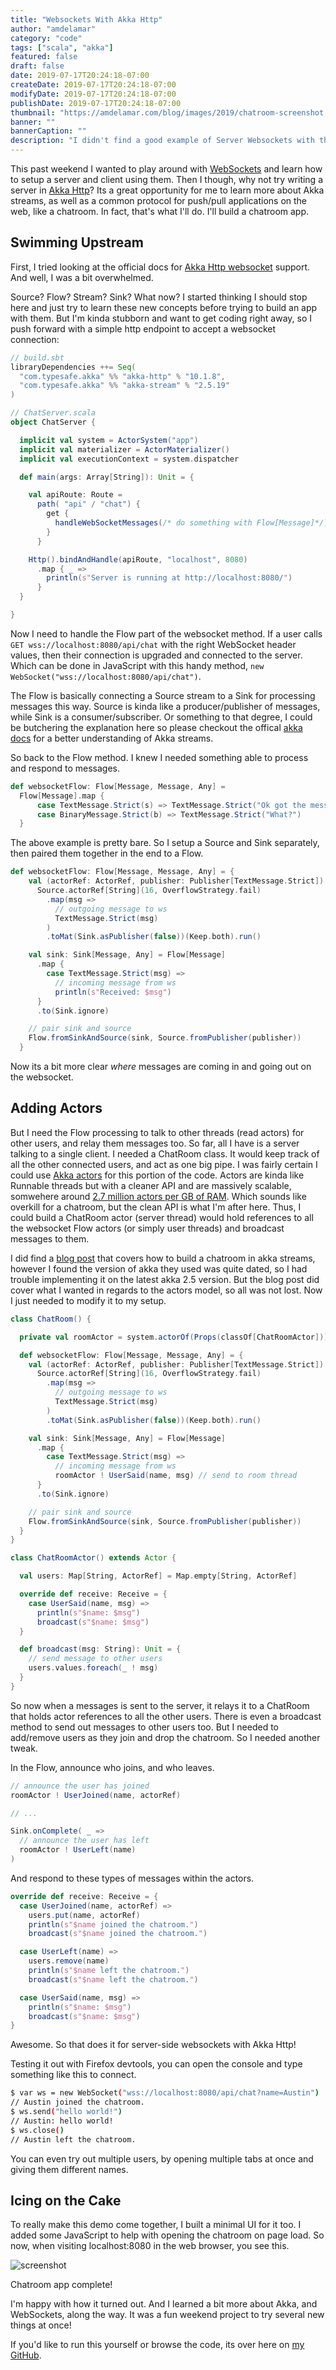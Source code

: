 ```yaml
---
title: "Websockets With Akka Http"
author: "amdelamar"
category: "code"
tags: ["scala", "akka"]
featured: false
draft: false
date: 2019-07-17T20:24:18-07:00
createDate: 2019-07-17T20:24:18-07:00
modifyDate: 2019-07-17T20:24:18-07:00
publishDate: 2019-07-17T20:24:18-07:00
thumbnail: "https://amdelamar.com/blog/images/2019/chatroom-screenshot.png"
banner: ""
bannerCaption: ""
description: "I didn't find a good example of Server Websockets with the latest version of Akka Http, so I made my own chatroom app."
---
```


This past weekend I wanted to play around with [WebSockets](https://en.wikipedia.org/wiki/WebSocket) and learn how to setup
a server and client using them. Then I though, why not try writing a server in [Akka Http](https://doc.akka.io/docs/akka-http/current/introduction.html)?
Its a great opportunity for me to learn more about Akka streams, as well as a common protocol for push/pull applications
on the web, like a chatroom. In fact, that's what I'll do. I'll build a chatroom app.

## Swimming Upstream

First, I tried looking at the official docs for [Akka Http websocket](https://doc.akka.io/docs/akka-http/current/server-side/websocket-support.html) support.
And well, I was a bit overwhelmed.

Source? Flow? Stream? Sink? What now? I started thinking I should stop here and just try to learn these new concepts before trying to build an app with them.
But I'm kinda stubborn and want to get coding right away, so I push forward with a simple http endpoint to accept a websocket connection:

```scala
// build.sbt
libraryDependencies ++= Seq(
  "com.typesafe.akka" %% "akka-http" % "10.1.8",
  "com.typesafe.akka" %% "akka-stream" % "2.5.19"
)
```

```scala
// ChatServer.scala
object ChatServer {

  implicit val system = ActorSystem("app")
  implicit val materializer = ActorMaterializer()
  implicit val executionContext = system.dispatcher

  def main(args: Array[String]): Unit = {

    val apiRoute: Route =
      path( "api" / "chat") {
        get {
          handleWebSocketMessages(/* do something with Flow[Message]*/)
        }
      }

    Http().bindAndHandle(apiRoute, "localhost", 8080)
      .map { _ =>
        println(s"Server is running at http://localhost:8080/")
      }
  }

}
```

Now I need to handle the Flow part of the websocket method. If a user calls `GET wss://localhost:8080/api/chat` with the right WebSocket header values, then
their connection is upgraded and connected to the server. Which can be done in JavaScript with this handy method, `new WebSocket("wss://localhost:8080/api/chat")`.

The Flow is basically connecting a Source stream to a Sink for processing messages this way.
Source is kinda like a producer/publisher of messages, while Sink is a consumer/subscriber. Or something to that degree, I could be butchering the explanation
here so please checkout the offical [akka docs](https://akka.io/docs) for a better understanding of Akka streams.

So back to the Flow method. I knew I needed something able to process and respond to messages.

```scala
def websocketFlow: Flow[Message, Message, Any] =
  Flow[Message].map {
      case TextMessage.Strict(s) => TextMessage.Strict("Ok got the message.")
      case BinaryMessage.Strict(b) => TextMessage.Strict("What?")
  }
```

The above example is pretty bare. So I setup a Source and Sink separately, then paired them together in the end to a Flow.

```scala
def websocketFlow: Flow[Message, Message, Any] = {
    val (actorRef: ActorRef, publisher: Publisher[TextMessage.Strict]) =
      Source.actorRef[String](16, OverflowStrategy.fail)
        .map(msg =>
          // outgoing message to ws
          TextMessage.Strict(msg)
        )
        .toMat(Sink.asPublisher(false))(Keep.both).run()

    val sink: Sink[Message, Any] = Flow[Message]
      .map {
        case TextMessage.Strict(msg) =>
          // incoming message from ws
          println(s"Received: $msg")
      }
      .to(Sink.ignore)

    // pair sink and source
    Flow.fromSinkAndSource(sink, Source.fromPublisher(publisher))
  }
```

Now its a bit more clear _where_ messages are coming in and going out on the websocket.

## Adding Actors

But I need the Flow processing to talk to other threads (read actors) for other users, and relay them messages too. So far, all I have is a
server talking to a single client. I needed a ChatRoom class. It would keep track of all the other connected users, and act as one big pipe.
I was fairly certain I could use [Akka actors](https://doc.akka.io/docs/akka/current/index-actors.html) for this portion of the code. Actors
are kinda like Runnable threads but with a cleaner API and are massively scalable, somwehere around [2.7 million actors per GB of RAM](https://alvinalexander.com/scala/akka-actors-introduction-scala-cookbook). Which sounds like overkill for a chatroom, but the clean API is what I'm after here.
Thus, I could build a ChatRoom actor (server thread) would hold references to all the websocket Flow actors (or simply user threads) and broadcast messages to them.

I did find a [blog post](https://scalac.io/websockets-server-with-akka-http/) that covers how to build a chatroom in akka streams, however
I found the version of akka they used was quite dated, so I had trouble implementing it on the latest akka 2.5 version. But the blog post did
cover what I wanted in regards to the actors model, so all was not lost. Now I just needed to modify it to my setup.

```scala
class ChatRoom() {

  private val roomActor = system.actorOf(Props(classOf[ChatRoomActor]))

  def websocketFlow: Flow[Message, Message, Any] = {
    val (actorRef: ActorRef, publisher: Publisher[TextMessage.Strict]) =
      Source.actorRef[String](16, OverflowStrategy.fail)
        .map(msg =>
          // outgoing message to ws
          TextMessage.Strict(msg)
        )
        .toMat(Sink.asPublisher(false))(Keep.both).run()

    val sink: Sink[Message, Any] = Flow[Message]
      .map {
        case TextMessage.Strict(msg) =>
          // incoming message from ws
          roomActor ! UserSaid(name, msg) // send to room thread
      }
      .to(Sink.ignore)

    // pair sink and source
    Flow.fromSinkAndSource(sink, Source.fromPublisher(publisher))
  }
}

class ChatRoomActor() extends Actor {

  val users: Map[String, ActorRef] = Map.empty[String, ActorRef]

  override def receive: Receive = {
    case UserSaid(name, msg) =>
      println(s"$name: $msg")
      broadcast(s"$name: $msg")
  }

  def broadcast(msg: String): Unit = {
    // send message to other users
    users.values.foreach(_ ! msg)
  }
}
```

So now when a messages is sent to the server, it relays it to a ChatRoom that holds actor references to all the other users. There is even
a broadcast method to send out messages to other users too. But I needed to add/remove users as they join and drop the chatroom. So I needed
another tweak.

In the Flow, announce who joins, and who leaves.

```scala
// announce the user has joined
roomActor ! UserJoined(name, actorRef)

// ...

Sink.onComplete( _ =>
  // announce the user has left
  roomActor ! UserLeft(name)
)
```

And respond to these types of messages within the actors.

```scala
override def receive: Receive = {
  case UserJoined(name, actorRef) =>
    users.put(name, actorRef)
    println(s"$name joined the chatroom.")
    broadcast(s"$name joined the chatroom.")

  case UserLeft(name) =>
    users.remove(name)
    println(s"$name left the chatroom.")
    broadcast(s"$name left the chatroom.")

  case UserSaid(name, msg) =>
    println(s"$name: $msg")
    broadcast(s"$name: $msg")
}
```

Awesome. So that does it for server-side websockets with Akka Http!

Testing it out with Firefox devtools, you can open the console and type something like this to connect.

```bash
$ var ws = new WebSocket("wss://localhost:8080/api/chat?name=Austin")
// Austin joined the chatroom.
$ ws.send("hello world!")
// Austin: hello world!
$ ws.close()
// Austin left the chatroom.
```

You can even try out multiple users, by opening multiple tabs at once and giving them different names.

## Icing on the Cake

To really make this demo come together, I built a minimal UI for it too. I added some JavaScript to help with opening the chatroom on page load. So now,
when visiting localhost:8080 in the web browser, you see this.

![screenshot](../images/2019/chatroom-screenshot.png)

Chatroom app complete!

I'm happy with how it turned out. And I learned a bit more about Akka, and WebSockets, along the way. It was a fun weekend project to try several new things at once!

If you'd like to run this yourself or browse the code, its over here on [my GitHub](https://github.com/amdelamar/akka-websockets-demo).

